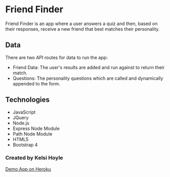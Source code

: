 #  Friend Finder

Friend Finder is an app where a user answers a quiz and then, based on their responses, receive a new friend that best matches their personality. 

##  Data

There are two API routes for data to run the app:
* Friend Data: The user's results are added and run against to return their match.
* Questions: The personality questions which are called and dynamically appended to the form.

## Technologies

* JavaScript
* JQuery
* Node.js
* Express Node Module
* Path Node Module
* HTML5
* Bootstrap 4

### Created by Kelsi Hoyle

[Demo App on Heroku](https://young-falls-67340.herokuapp.com/api/friendData)